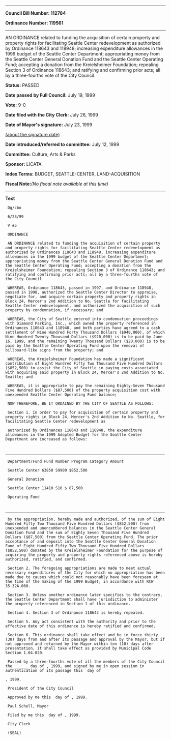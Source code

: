 

********

**Council Bill Number: 112784**
   
**Ordinance Number: 119561**
********

 AN ORDINANCE related to funding the acquisition of certain property and property rights for facilitating Seattle Center redevelopment as authorized by Ordinance 118643 and 118948; increasing expenditure allowances in the 1999 budget of the Seattle Center Department; appropriating money from the Seattle Center General Donation Fund and the Seattle Center Operating Fund; accepting a donation from the Kreielsheimer Foundation; repealing Section 3 of Ordinance 118643; and ratifying and confirming prior acts; all by a three-fourths vote of the City Council.

**Status:** PASSED
   
**Date passed by Full Council:** July 19, 1999
   
**Vote:** 9-0
   
**Date filed with the City Clerk:** July 26, 1999
   
**Date of Mayor's signature:** July 23, 1999
   
[(about the signature date)](/~public/approvaldate.htm)
   
   
   
**Date introduced/referred to committee:** July 12, 1999
   
**Committee:** Culture, Arts & Parks
   
**Sponsor:** LICATA
   
   
**Index Terms:** BUDGET, SEATTLE-CENTER, LAND-ACQUISITION

**Fiscal Note:**_(No fiscal note available at this time)_

********

**Text**
   
```
 Dg/cbo

 6/23/99

 V #5

 ORDINANCE

 AN ORDINANCE related to funding the acquisition of certain property and property rights for facilitating Seattle Center redevelopment as authorized by Ordinances 118643 and 118948; increasing expenditure allowances in the 1999 budget of the Seattle Center Department; appropriating money from the Seattle Center General Donation Fund and the Seattle Center Operating Fund; accepting a donation from the Kreielsheimer Foundation; repealing Section 3 of Ordinance 118643; and ratifying and confirming prior acts; all by a three-fourths vote of the City Council.

 WHEREAS, Ordinance 118643, passed in 1997, and Ordinance 118948, passed in 1998, authorized the Seattle Center Director to appraise, negotiate for, and acquire certain property and property rights in Block 24, Mercer's 2nd Addition to No. Seattle for facilitating Seattle Center redevelopment, and authorized the acquisition of such property by condemnation, if necessary; and

 WHEREAS, the City of Seattle entered into condemnation proceedings with Diamond Parking, Inc., which owned the property referenced in Ordinances 118643 and 118948, and both parties have agreed to a cash settlement of Nine Hundred Forty Thousand Dollars ($940,000), of which Nine Hundred Twenty Thousand Dollars ($920,000) is to be paid by June 16, 1999, and the remaining Twenty Thousand Dollars ($20,000) is to be paid by the Seattle Center Operating Fund upon the removal of billboard-like signs from the property; and

 WHEREAS, the Kreielsheimer Foundation has made a significant contribution of Eight Hundred Fifty Two Thousand Five Hundred Dollars ($852,500) to assist the City of Seattle in paying costs associated with acquiring said property in Block 24, Mercer's 2nd Addition to No. Seattle; and

 WHEREAS, it is appropriate to pay the remaining Eighty-Seven Thousand Five Hundred Dollars ($87,500) of the property acquisition cost with unexpended Seattle Center Operating Fund balance;

 NOW THEREFORE, BE IT ORDAINED BY THE CITY OF SEATTLE AS FOLLOWS:

 Section 1. In order to pay for acquisition of certain property and property rights in Block 24, Mercer's 2nd Addition to No. Seattle, for facilitating Seattle Center redevelopment as

 authorized by Ordinances 118643 and 118948, the expenditure allowances in the 1999 Adopted Budget for the Seattle Center Department are increased as follows:

 ______________________________________________________________________

 Department/Fund Fund Number Program Category Amount

 Seattle Center 63850 S9900 $852,500

 General Donation

 Seattle Center 11410 S10 $ 87,500

 Operating Fund

 ______________________________________________________________________

 by the appropriation, hereby made and authorized, of the sum of Eight Hundred Fifty Two Thousand Five Hundred Dollars ($852,500) from unexpended and unencumbered balances in the Seattle Center General Donation Fund and the sum of Eighty Seven Thousand Five Hundred Dollars ($87,500) from the Seattle Center Operating Fund. The prior acceptance of and deposit into the Seattle Center General Donation Fund of Eight Hundred Fifty Two Thousand Five Hundred Dollars ($852,500) donated by the Kreielsheimer Foundation for the purpose of acquiring the property and property rights referenced above is hereby authorized, ratified, and confirmed.

 Section 2. The foregoing appropriations are made to meet actual necessary expenditures of the City for which no appropriation has been made due to causes which could not reasonably have been foreseen at the time of the making of the 1999 Budget, in accordance with RCW 35.32A.060.

 Section 3. Unless another ordinance later specifies to the contrary, the Seattle Center Department shall have jurisdiction to administer the property referenced in Section 1 of this ordinance.

 Section 4. Section 3 of Ordinance 118643 is hereby repealed.

 Section 5. Any act consistent with the authority and prior to the effective date of this ordinance is hereby ratified and confirmed.

 Section 6. This ordinance shall take effect and be in force thirty (30) days from and after its passage and approval by the Mayor, but if not approved and returned by the Mayor within ten (10) days after presentation, it shall take effect as provided by Municipal Code Section 1.04.020.

 Passed by a three-fourths vote of all the members of the City Council the ______ day of , 1999, and signed by me in open session in authentication of its passage this  day of

, 1999.

 President of the City Council

 Approved by me this  day of , 1999.

 Paul Schell, Mayor

 Filed by me this  day of , 1999.

 City Clerk

 (SEAL)

```
